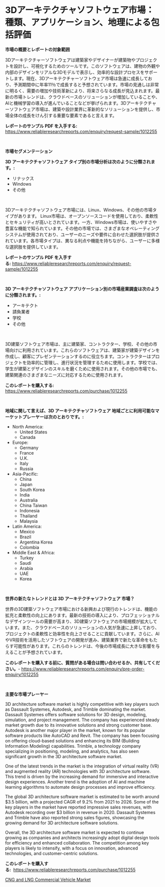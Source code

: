<p><h1>3Dアーキテクチャソフトウェア市場：種類、アプリケーション、地理による包括評価</h1></p><p><strong>市場の概要とレポートの対象範囲</strong></p>
<p><p>3Dアーキテクチャーソフトウェアは建築家やデザイナーが建築物やプロジェクトを設計し、可視化するためのツールです。このソフトウェアは、建物の外観や内部のデザインをリアルな3Dモデルで表示し、効率的な設計プロセスをサポートします。現在、3Dアーキテクチャーソフトウェア市場は急速に成長しており、予測期間中に年率11％で成長すると予想されています。市場の見通しは非常に明るく、需要の増加や技術革新により、将来さらなる成長が見込まれます。最新の市場トレンドは、クラウドベースのソリューションが増加していることや、AIと機械学習の導入が進んでいることなどが挙げられます。3Dアーキテクチャーソフトウェア市場は、建築や設計業界に革新的なソリューションを提供し、市場全体の成長をけん引する重要な要素であると言えます。</p></p>
<p><strong>レポートのサンプル PDF を入手する:</strong> <a href="https://www.reliableresearchreports.com/enquiry/request-sample/1012255">https://www.reliableresearchreports.com/enquiry/request-sample/1012255</a></p>
<p>&nbsp;</p>
<p><strong>市場セグメンテーション</strong></p>
<p><strong>3D アーキテクチャソフトウェア タイプ別の市場分析は次のように分類されます。:</strong></p>
<p><ul><li>リナックス</li><li>Windows</li><li>その他</li></ul></p>
<p>&nbsp;</p>
<p><p>3Dアーキテクチャソフトウェア市場には、Linux、Windows、その他の市場タイプがあります。 Linux市場は、オープンソースコードを使用しており、柔軟性とセキュリティが高いとされています。一方、Windows市場は、使いやすさや豊富な機能で知られています。その他の市場では、さまざまなオペレーティングシステムが使用されており、ユーザーのニーズや要件に合わせた選択肢が提供されています。各市場タイプは、異なる利点や機能を持ちながら、ユーザーに多様な選択肢を提供しています。</p></p>
<p><strong>レポートのサンプル PDF を入手する:</strong>&nbsp;<a href="https://www.reliableresearchreports.com/enquiry/request-sample/1012255">https://www.reliableresearchreports.com/enquiry/request-sample/1012255</a></p>
<p>&nbsp;</p>
<p><strong> 3D アーキテクチャソフトウェア アプリケーション別の市場産業調査は次のように分類されます。:</strong></p>
<p><ul><li>アーキテクト</li><li>請負業者</li><li>学校</li><li>その他</li></ul></p>
<p>&nbsp;</p>
<p><p>3D建築ソフトウェア市場は、主に建築家、コントラクター、学校、その他の市場向けに利用されています。これらのソフトウェアは、建築家が建築デザインを作成し、顧客にプレゼンテーションするのに役立ちます。コントラクターはプロジェクトを効率的に管理し、進行状況を管理するために使用します。学校では、学生が建築とデザインのスキルを磨くために使用されます。その他の市場でも、建築関連のさまざまなニーズに対応するために使用されます。</p></p>
<p><strong>このレポートを購入する:</strong>&nbsp; <a href="https://www.reliableresearchreports.com/purchase/1012255">https://www.reliableresearchreports.com/purchase/1012255</a></p>
<p>&nbsp;</p>
<p><strong>地域に関して言えば、3D アーキテクチャソフトウェア 地域ごとに利用可能なマーケットプレーヤーは次のとおりです。:</strong></p>
<p><ul>
    <li>
        North America:
        <ul>
            <li>United States</li>
            <li>Canada</li>
        </ul>
    </li>
    <li>
        Europe:
        <ul>
            <li>Germany</li>
            <li>France</li>
            <li>U.K.</li>
            <li>Italy</li>
            <li>Russia</li>
        </ul>
    </li>
    <li>
        Asia-Pacific:
        <ul>
            <li>China</li>
            <li>Japan</li>
            <li>South Korea</li>
            <li>India</li>
            <li>Australia</li>
            <li>China Taiwan</li>
            <li>Indonesia</li>
            <li>Thailand</li>
            <li>Malaysia</li>
        </ul>
    </li>
    <li>
        Latin America:
        <ul>
            <li>Mexico</li>
            <li>Brazil</li>
            <li>Argentina Korea</li>
            <li>Colombia</li>
        </ul>
    </li>
    <li>
        Middle East & Africa:
        <ul>
            <li>Turkey</li>
            <li>Saudi</li>
            <li>Arabia</li>
            <li>UAE</li>
            <li>Korea</li>
        </ul>
    </li>
    </ul></p>
<p>&nbsp;</p>
<p><strong>世界の新たなトレンドとは 3D アーキテクチャソフトウェア 市場？</strong></p>
<p><p>世界の3D建築ソフトウェア市場における新興および現行のトレンドは、機能の拡充と柔軟性の向上にあります。最新の技術の導入により、プロフェッショナルなデザインツールの需要が高まり、3D建築ソフトウェアの市場規模が拡大しています。また、クラウドベースのソリューションの人気が急速に上昇しており、プロジェクトの柔軟性と効率性を向上させることに貢献しています。さらに、AIやVR技術を活用したソフトウェアの開発が進み、建築業界で新たな革命をもたらす可能性があります。これらのトレンドは、今後の市場成長に大きな影響を与えることが予想されています。</p></p>
<p><strong>このレポートを購入する前に、質問がある場合は問い合わせるか、共有してください。</strong>- <a href="https://www.reliableresearchreports.com/enquiry/pre-order-enquiry/1012255">https://www.reliableresearchreports.com/enquiry/pre-order-enquiry/1012255</a></p>
<p>&nbsp;</p>
<p><strong>主要な市場プレーヤー</strong></p>
<p><p>3D architecture software market is highly competitive with key players such as Dassault Systemes, Autodesk, and Trimble dominating the market. Dassault Systemes offers software solutions for 3D design, modeling, simulation, and project management. The company has experienced steady market growth due to its innovative solutions and strong customer base. Autodesk is another major player in the market, known for its popular software products like AutoCAD and Revit. The company has been focusing on offering cloud-based solutions and enhancing its BIM (Building Information Modeling) capabilities. Trimble, a technology company specializing in positioning, modeling, and analytics, has also seen significant growth in the 3D architecture software market.</p><p>One of the latest trends in the market is the integration of virtual reality (VR) and augmented reality (AR) technologies with 3D architecture software. This trend is driven by the increasing demand for immersive and interactive design experiences. Another trend is the adoption of AI and machine learning algorithms to automate design processes and improve efficiency.</p><p>The global 3D architecture software market is estimated to be worth around $3.5 billion, with a projected CAGR of 9.2% from 2021 to 2026. Some of the key players in the market have reported impressive sales revenues, with Autodesk recording over $3 billion in revenue in 2020. Dassault Systemes and Trimble have also reported strong sales figures, showcasing the growing demand for 3D architecture software solutions.</p><p>Overall, the 3D architecture software market is expected to continue growing as companies and architects increasingly adopt digital design tools for efficiency and enhanced collaboration. The competition among key players is likely to intensify, with a focus on innovation, advanced technologies, and customer-centric solutions.</p></p>
<p><strong>このレポートを購入する:</strong>&nbsp;&nbsp;<a href="https://www.reliableresearchreports.com/purchase/1012255">https://www.reliableresearchreports.com/purchase/1012255</a></p>
<p><p><a href="https://faithful-glue-af3.notion.site/CNG-and-LNG-Commercial-Vehicle-Market-Size-Market-Trends-and-Growth-Outlook-forecasted-for-period--655fee5391f24f85942b0b6e7b3abd25">CNG and LNG Commercial Vehicle Market</a></p></p>